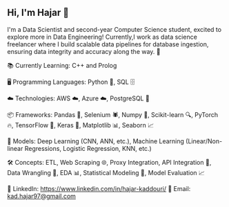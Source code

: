 ## Hi, I'm Hajar 👋

I'm a Data Scientist and second-year Computer Science student, excited to explore more in Data Engineering! Currently,I work as data science freelancer where I build scalable data pipelines for database ingestion, ensuring data integrity and accuracy along the way. 🚀

📚 Currently Learning: C++ and Prolog

🖥️ Programming Languages: Python 🐍, SQL 🗄️

☁️ Technologies: AWS ☁️, Azure ☁️, PostgreSQL 🐘

📦 Frameworks: Pandas 🐼, Selenium 🕷️, Numpy 🔢, Scikit-learn 🔍, PyTorch 🔥, TensorFlow 🤖, Keras 🧠, Matplotlib 📊, Seaborn 📈

🤖 Models: Deep Learning (CNN, ANN, etc.), Machine Learning (Linear/Non-linear Regressions, Logistic Regression, KNN, etc.)

🛠️ Concepts: ETL, Web Scraping 🌐, Proxy Integration, API Integration 🔗, Data Wrangling 🧹, EDA 📊, Statistical Modeling 📐, Model Evaluation 📈

🔗 LinkedIn: https://www.linkedin.com/in/hajar-kaddouri/
📧 Email: kad.hajar97@gmail.com
